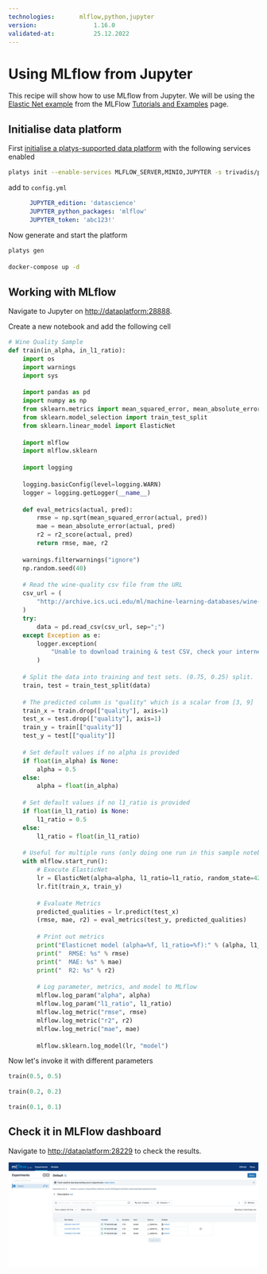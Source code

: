 ```yaml
---
technologies:       mlflow,python,jupyter
version:				1.16.0
validated-at:			25.12.2022
---
```


# Using MLflow from Jupyter

This recipe will show how to use MLflow from Jupyter. We will be using the [Elastic Net example](https://github.com/mlflow/mlflow/tree/master/examples/sklearn_elasticnet_wine) from the MLFlow [Tutorials and Examples](https://mlflow.org/docs/latest/tutorials-and-examples/index.html) page.

## Initialise data platform

First [initialise a platys-supported data platform](../documentation/getting-started) with the following services enabled

```bash
platys init --enable-services MLFLOW_SERVER,MINIO,JUPYTER -s trivadis/platys-modern-data-platform -w 1.16.0
```

add to `config.yml`

```yaml
      JUPYTER_edition: 'datascience'
      JUPYTER_python_packages: 'mlflow'
      JUPYTER_token: 'abc123!'
```

Now generate and start the platform 

```bash
platys gen

docker-compose up -d
```

## Working with MLflow

Navigate to Jupyter on <http://dataplatform:28888>. 

Create a new notebook and add the following cell

```python
# Wine Quality Sample
def train(in_alpha, in_l1_ratio):
    import os
    import warnings
    import sys

    import pandas as pd
    import numpy as np
    from sklearn.metrics import mean_squared_error, mean_absolute_error, r2_score
    from sklearn.model_selection import train_test_split
    from sklearn.linear_model import ElasticNet

    import mlflow
    import mlflow.sklearn

    import logging

    logging.basicConfig(level=logging.WARN)
    logger = logging.getLogger(__name__)

    def eval_metrics(actual, pred):
        rmse = np.sqrt(mean_squared_error(actual, pred))
        mae = mean_absolute_error(actual, pred)
        r2 = r2_score(actual, pred)
        return rmse, mae, r2

    warnings.filterwarnings("ignore")
    np.random.seed(40)

    # Read the wine-quality csv file from the URL
    csv_url = (
        "http://archive.ics.uci.edu/ml/machine-learning-databases/wine-quality/winequality-red.csv"
    )
    try:
        data = pd.read_csv(csv_url, sep=";")
    except Exception as e:
        logger.exception(
            "Unable to download training & test CSV, check your internet connection. Error: %s", e
        )

    # Split the data into training and test sets. (0.75, 0.25) split.
    train, test = train_test_split(data)

    # The predicted column is "quality" which is a scalar from [3, 9]
    train_x = train.drop(["quality"], axis=1)
    test_x = test.drop(["quality"], axis=1)
    train_y = train[["quality"]]
    test_y = test[["quality"]]

    # Set default values if no alpha is provided
    if float(in_alpha) is None:
        alpha = 0.5
    else:
        alpha = float(in_alpha)

    # Set default values if no l1_ratio is provided
    if float(in_l1_ratio) is None:
        l1_ratio = 0.5
    else:
        l1_ratio = float(in_l1_ratio)

    # Useful for multiple runs (only doing one run in this sample notebook)
    with mlflow.start_run():
        # Execute ElasticNet
        lr = ElasticNet(alpha=alpha, l1_ratio=l1_ratio, random_state=42)
        lr.fit(train_x, train_y)

        # Evaluate Metrics
        predicted_qualities = lr.predict(test_x)
        (rmse, mae, r2) = eval_metrics(test_y, predicted_qualities)

        # Print out metrics
        print("Elasticnet model (alpha=%f, l1_ratio=%f):" % (alpha, l1_ratio))
        print("  RMSE: %s" % rmse)
        print("  MAE: %s" % mae)
        print("  R2: %s" % r2)

        # Log parameter, metrics, and model to MLflow
        mlflow.log_param("alpha", alpha)
        mlflow.log_param("l1_ratio", l1_ratio)
        mlflow.log_metric("rmse", rmse)
        mlflow.log_metric("r2", r2)
        mlflow.log_metric("mae", mae)

        mlflow.sklearn.log_model(lr, "model")
```

Now let's invoke it with different parameters

```python
train(0.5, 0.5)
```

```python
train(0.2, 0.2)
```

```python
train(0.1, 0.1)
```

## Check it in MLFlow dashboard

Navigate to <http://dataplatform:28229> to check the results.

![](./images/mlflow-dashboard.png)